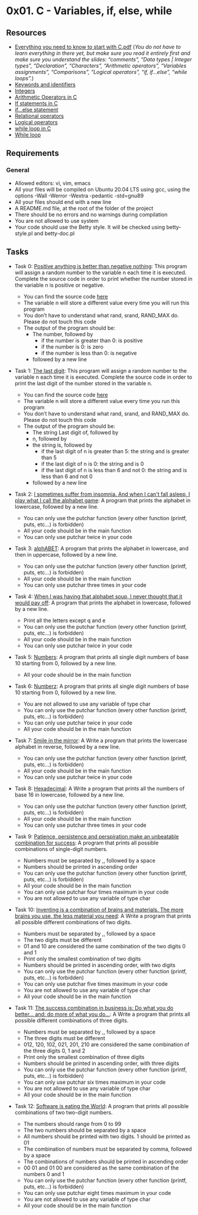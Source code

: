 # 0x01. C - Variables, if, else, while
## Resources

+ [Everything you need to know to start with C.pdf](https://s3.amazonaws.com/alx-intranet.hbtn.io/uploads/misc/2022/4/e0ccf91eec6b977a9e00ed384dc285df9c2772e3.pdf?X-Amz-Algorithm=AWS4-HMAC-SHA256&X-Amz-Credential=AKIARDDGGGOUSBVO6H7D%2F20230317%2Fus-east-1%2Fs3%2Faws4_request&X-Amz-Date=20230317T072607Z&X-Amz-Expires=86400&X-Amz-SignedHeaders=host&X-Amz-Signature=3664136a4446c47cbb198bba497e80ad2defa5e112b164a387e03b932aa5c813) (*You do not have to learn everything in there yet, but make sure you read it entirely first and make sure you understand the slides: “comments”, “Data types | Integer types”, “Declaration”, “Characters”, “Arithmetic operators”, “Variables assignments”, “Comparisons”, “Logical operators”, “if, if…else”, “while loops”.*)</br>
+ [Keywords and identifiers](https://publications.gbdirect.co.uk//c_book/chapter2/keywords_and_identifiers.html)</br>
+ [Integers](https://publications.gbdirect.co.uk//c_book/chapter2/integral_types.html)</br>
+ [Arithmetic Operators in C](https://www.tutorialspoint.com/cprogramming/c_arithmetic_operators.htm)</br>
+ [If statements in C](https://www.cprogramming.com/tutorial/c/lesson2.html)</br>
+ [if…else statement](https://www.tutorialspoint.com/cprogramming/if_else_statement_in_c.htm)</br>
+ [Relational operators](https://www.tutorialspoint.com/cprogramming/c_relational_operators.htm)</br>
+ [Logical operators](https://www.fresh2refresh.com/c-programming/c-operators-expressions/c-logical-operators/)</br>
+ [while loop in C](https://www.tutorialspoint.com/cprogramming/c_while_loop.htm)</br>
+ [While loop](https://www.youtube.com/watch?v=Ju1LYO9pkaI)</br>

## Requirements
### General
+ Allowed editors: vi, vim, emacs</br>
+ All your files will be compiled on Ubuntu 20.04 LTS using gcc, using the options -Wall -Werror -Wextra -pedantic -std=gnu89</br>
+ All your files should end with a new line</br>
+ A README.md file, at the root of the folder of the project</br>
+ There should be no errors and no warnings during compilation</br>
+ You are not allowed to use system</br>
+ Your code should use the Betty style. It will be checked using betty-style.pl and betty-doc.pl</br>

## Tasks
+ Task 0: [Positive anything is better than negative nothing](https://github.com/Hiluhree/alx-low_level_programming/blob/master/0x01-variables_if_else_while/0-positive_or_negative.c): This program will assign a random number to the variable n each time it is executed. Complete the source code in order to print whether the number stored in the variable n is positive or negative.</br>

	+ You can find the source code [here](https://github.com/holbertonschool/0x01.c/blob/master/0-positive_or_negative_c)
	+ The variable n will store a different value every time you will run this program
	+ You don’t have to understand what rand, srand, RAND_MAX do. Please do not touch this code
	+ The output of the program should be:
		- The number, followed by
			- if the number is greater than 0: is positive
			- if the number is 0: is zero
			- if the number is less than 0: is negative
		- followed by a new line
+ Task 1: [The last digit](https://github.com/Hiluhree/alx-low_level_programming/blob/master/0x01-variables_if_else_while/1-last_digit.c): This program will assign a random number to the variable n each time it is executed. Complete the source code in order to print the last digit of the number stored in the variable n.</br>

	+ You can find the source code [here](https://github.com/holbertonschool/0x01.c/blob/master/1-last_digit_c)
	+ The variable n will store a different value every time you run this program
	+ You don’t have to understand what rand, srand, and RAND_MAX do. Please do not touch this code
	+ The output of the program should be:
		- The string Last digit of, followed by
		- n, followed by
		- the string is, followed by
			- if the last digit of n is greater than 5: the string and is greater than 5
			- if the last digit of n is 0: the string and is 0
			- if the last digit of n is less than 6 and not 0: the string and is less than 6 and not 0
		- followed by a new line
+ Task 2: [I sometimes suffer from insomnia. And when I can't fall asleep, I play what I call the alphabet game](https://github.com/Hiluhree/alx-low_level_programming/blob/master/0x01-variables_if_else_while/2-print_alphabet.c): A program that prints the alphabet in lowercase, followed by a new line.

	+ You can only use the putchar function (every other function (printf, puts, etc…) is forbidden)
	+ All your code should be in the main function
	+ You can only use putchar twice in your code
+ Task 3: [alphABET](https://github.com/Hiluhree/alx-low_level_programming/blob/master/0x01-variables_if_else_while/3-print_alphabets.c): A program that prints the alphabet in lowercase, and then in uppercase, followed by a new line.

	+ You can only use the putchar function (every other function (printf, puts, etc…) is forbidden)
	+ All your code should be in the main function
	+ You can only use putchar three times in your code
+ Task 4: [When I was having that alphabet soup, I never thought that it would pay off](): A program that prints the alphabet in lowercase, followed by a new line.

	+ Print all the letters except q and e
	+ You can only use the putchar function (every other function (printf, puts, etc…) is forbidden)
	+ All your code should be in the main function
	+ You can only use putchar twice in your code
+ Task 5: [Numbers](https://github.com/Hiluhree/alx-low_level_programming/blob/master/0x01-variables_if_else_while/5-print_numbers.c): A program that prints all single digit numbers of base 10 starting from 0, followed by a new line.

	+ All your code should be in the main function
+ Task 6: [Numberz](https://github.com/Hiluhree/alx-low_level_programming/blob/master/0x01-variables_if_else_while/6-print_numberz.c): A program that prints all single digit numbers of base 10 starting from 0, followed by a new line.

	+ You are not allowed to use any variable of type char
	+ You can only use the putchar function (every other function (printf, puts, etc…) is forbidden)
	+ You can only use putchar twice in your code
	+ All your code should be in the main function
+ Task 7: [Smile in the mirror](https://github.com/Hiluhree/alx-low_level_programming/blob/master/0x01-variables_if_else_while/7-print_tebahpla.c): A Write a program that prints the lowercase alphabet in reverse, followed by a new line.

	+ You can only use the putchar function (every other function (printf, puts, etc…) is forbidden)
	+ All your code should be in the main function
	+ You can only use putchar twice in your code
+ Task 8: [Hexadecimal](https://github.com/Hiluhree/alx-low_level_programming/blob/master/0x01-variables_if_else_while/8-print_base16.c): A Write a program that prints all the numbers of base 16 in lowercase, followed by a new line.

	+ You can only use the putchar function (every other function (printf, puts, etc…) is forbidden)
	+ All your code should be in the main function
	+ You can only use putchar three times in your code
+ Task 9: [Patience, persistence and perspiration make an unbeatable combination for success](https://github.com/Hiluhree/alx-low_level_programming/blob/master/0x01-variables_if_else_while/9-print_comb.c): A program that prints all possible combinations of single-digit numbers.

	+ Numbers must be separated by ,, followed by a space
	+ Numbers should be printed in ascending order
	+ You can only use the putchar function (every other function (printf, puts, etc…) is forbidden)
	+ All your code should be in the main function
	+ You can only use putchar four times maximum in your code
	+ You are not allowed to use any variable of type char
+ Task 10: [Inventing is a combination of brains and materials. The more brains you use, the less material you need](https://github.com/Hiluhree/alx-low_level_programming/blob/master/0x01-variables_if_else_while/100-print_comb3.c): A Write a program that prints all possible different combinations of two digits.

	+ Numbers must be separated by ,, followed by a space
	+ The two digits must be different
	+ 01 and 10 are considered the same combination of the two digits 0 and 1
	+ Print only the smallest combination of two digits
	+ Numbers should be printed in ascending order, with two digits
	+ You can only use the putchar function (every other function (printf, puts, etc…) is forbidden)
	+ You can only use putchar five times maximum in your code
	+ You are not allowed to use any variable of type char
	+ All your code should be in the main function
+ Task 11: [The success combination in business is: Do what you do better... and: do more of what you do...](https://github.com/Hiluhree/alx-low_level_programming/blob/master/0x01-variables_if_else_while/101-print_comb4.c): A Write a program that prints all possible different combinations of three digits.

	+ Numbers must be separated by ,, followed by a space
	+ The three digits must be different
	+ 012, 120, 102, 021, 201, 210 are considered the same combination of the three digits 0, 1 and 2
	+ Print only the smallest combination of three digits
	+ Numbers should be printed in ascending order, with three digits
	+ You can only use the putchar function (every other function (printf, puts, etc…) is forbidden)
	+ You can only use putchar six times maximum in your code
	+ You are not allowed to use any variable of type char
	+ All your code should be in the main function
+ Task 12: [Software is eating the World](): A program that prints all possible combinations of two two-digit numbers.

	+ The numbers should range from 0 to 99
	+ The two numbers should be separated by a space
	+ All numbers should be printed with two digits. 1 should be printed as 01
	+ The combination of numbers must be separated by comma, followed by a space
	+ The combinations of numbers should be printed in ascending order
	+ 00 01 and 01 00 are considered as the same combination of the numbers 0 and 1
	+ You can only use the putchar function (every other function (printf, puts, etc…) is forbidden)
	+ You can only use putchar eight times maximum in your code
	+ You are not allowed to use any variable of type char
	+ All your code should be in the main function
